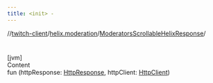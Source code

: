 ```yaml
---
title: <init> -
---
```

//[twitch-client](../../index.md)/[helix.moderation](../index.md)/[ModeratorsScrollableHelixResponse](index.md)/[<init>](-init-.md)



# <init>  
[jvm]  
Content  
fun [<init>](-init-.md)(httpResponse: [HttpResponse](), httpClient: [HttpClient]())  



